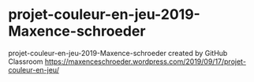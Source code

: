# projet-couleur-en-jeu-2019-Maxence-schroeder
projet-couleur-en-jeu-2019-Maxence-schroeder created by GitHub Classroom
https://maxenceschroeder.wordpress.com/2019/09/17/projet-couleur-en-jeu/
